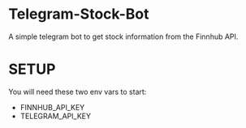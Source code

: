 # Telegram-Stock-Bot
A simple telegram bot to get stock information from the Finnhub API.

# SETUP

You will need these two env vars to start:

- FINNHUB_API_KEY
- TELEGRAM_API_KEY
